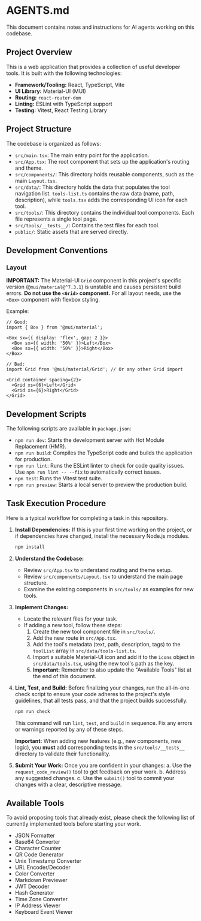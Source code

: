 # AGENTS.md

This document contains notes and instructions for AI agents working on this codebase.

## Project Overview

This is a web application that provides a collection of useful developer tools. It is built with the following technologies:

*   **Framework/Tooling:** React, TypeScript, Vite
*   **UI Library:** Material-UI (MUI)
*   **Routing:** `react-router-dom`
*   **Linting:** ESLint with TypeScript support
*   **Testing:** Vitest, React Testing Library

## Project Structure

The codebase is organized as follows:

*   `src/main.tsx`: The main entry point for the application.
*   `src/App.tsx`: The root component that sets up the application's routing and theme.
*   `src/components/`: This directory holds reusable components, such as the main `Layout.tsx`.
*   `src/data/`: This directory holds the data that populates the tool navigation list. `tools-list.ts` contains the raw data (name, path, description), while `tools.tsx` adds the corresponding UI icon for each tool.
*   `src/tools/`: This directory contains the individual tool components. Each file represents a single tool page.
*   `src/tools/__tests__/`: Contains the test files for each tool.
*   `public/`: Static assets that are served directly.

## Development Conventions

### Layout
**IMPORTANT:** The Material-UI `Grid` component in this project's specific version (`@mui/material@^7.3.1`) is unstable and causes persistent build errors. **Do not use the `<Grid>` component.** For all layout needs, use the `<Box>` component with flexbox styling.

Example:
```tsx
// Good:
import { Box } from '@mui/material';

<Box sx={{ display: 'flex', gap: 2 }}>
  <Box sx={{ width: '50%' }}>Left</Box>
  <Box sx={{ width: '50%' }}>Right</Box>
</Box>

// Bad:
import Grid from '@mui/material/Grid'; // Or any other Grid import

<Grid container spacing={2}>
  <Grid xs={6}>Left</Grid>
  <Grid xs={6}>Right</Grid>
</Grid>
```

## Development Scripts

The following scripts are available in `package.json`:

*   `npm run dev`: Starts the development server with Hot Module Replacement (HMR).
*   `npm run build`: Compiles the TypeScript code and builds the application for production.
*   `npm run lint`: Runs the ESLint linter to check for code quality issues. Use `npm run lint -- --fix` to automatically correct issues.
*   `npm test`: Runs the Vitest test suite.
*   `npm run preview`: Starts a local server to preview the production build.

## Task Execution Procedure

Here is a typical workflow for completing a task in this repository.

1.  **Install Dependencies:**
    If this is your first time working on the project, or if dependencies have changed, install the necessary Node.js modules.
    ```bash
    npm install
    ```

2.  **Understand the Codebase:**
    *   Review `src/App.tsx` to understand routing and theme setup.
    *   Review `src/components/Layout.tsx` to understand the main page structure.
    *   Examine the existing components in `src/tools/` as examples for new tools.

3.  **Implement Changes:**
    *   Locate the relevant files for your task.
    *   If adding a new tool, follow these steps:
        1. Create the new tool component file in `src/tools/`.
        2. Add the new route in `src/App.tsx`.
        3. Add the tool's metadata (text, path, description, tags) to the `toolList` array in `src/data/tools-list.ts`.
        4. Import a suitable Material-UI icon and add it to the `icons` object in `src/data/tools.tsx`, using the new tool's path as the key.
        5. **Important:** Remember to also update the "Available Tools" list at the end of this document.

4.  **Lint, Test, and Build:**
    Before finalizing your changes, run the all-in-one check script to ensure your code adheres to the project's style guidelines, that all tests pass, and that the project builds successfully.
    ```bash
    npm run check
    ```
    This command will run `lint`, `test`, and `build` in sequence. Fix any errors or warnings reported by any of these steps.

    **Important:** When adding new features (e.g., new components, new logic), you **must** add corresponding tests in the `src/tools/__tests__` directory to validate their functionality.

5.  **Submit Your Work:**
    Once you are confident in your changes:
    a. Use the `request_code_review()` tool to get feedback on your work.
    b. Address any suggested changes.
    c. Use the `submit()` tool to commit your changes with a clear, descriptive message.

## Available Tools

To avoid proposing tools that already exist, please check the following list of currently implemented tools before starting your work.

*   JSON Formatter
*   Base64 Converter
*   Character Counter
*   QR Code Generator
*   Unix Timestamp Converter
*   URL Encoder/Decoder
*   Color Converter
*   Markdown Previewer
*   JWT Decoder
*   Hash Generator
*   Time Zone Converter
*   IP Address Viewer
*   Keyboard Event Viewer
